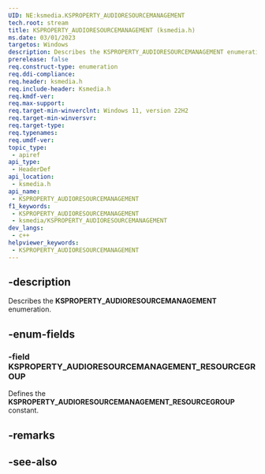 ```yaml
---
UID: NE:ksmedia.KSPROPERTY_AUDIORESOURCEMANAGEMENT
tech.root: stream
title: KSPROPERTY_AUDIORESOURCEMANAGEMENT (ksmedia.h)
ms.date: 03/01/2023
targetos: Windows
description: Describes the KSPROPERTY_AUDIORESOURCEMANAGEMENT enumeration.
prerelease: false
req.construct-type: enumeration
req.ddi-compliance: 
req.header: ksmedia.h
req.include-header: Ksmedia.h
req.kmdf-ver: 
req.max-support: 
req.target-min-winverclnt: Windows 11, version 22H2
req.target-min-winversvr: 
req.target-type: 
req.typenames: 
req.umdf-ver: 
topic_type:
 - apiref
api_type:
 - HeaderDef
api_location:
 - ksmedia.h
api_name:
 - KSPROPERTY_AUDIORESOURCEMANAGEMENT
f1_keywords:
 - KSPROPERTY_AUDIORESOURCEMANAGEMENT
 - ksmedia/KSPROPERTY_AUDIORESOURCEMANAGEMENT
dev_langs:
 - c++
helpviewer_keywords:
 - KSPROPERTY_AUDIORESOURCEMANAGEMENT
---
```


## -description

Describes the **KSPROPERTY_AUDIORESOURCEMANAGEMENT** enumeration.

## -enum-fields

### -field KSPROPERTY_AUDIORESOURCEMANAGEMENT_RESOURCEGROUP

Defines the **KSPROPERTY_AUDIORESOURCEMANAGEMENT_RESOURCEGROUP** constant.

## -remarks

## -see-also
